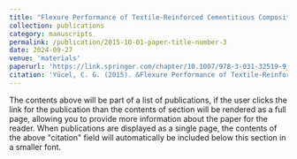 ```yaml
---
title: "Flexure Performance of Textile-Reinforced Cementitious Composites with Novel Inclined Reinforcements"
collection: publications
category: manuscripts
permalink: /publication/2015-10-01-paper-title-number-3
date: 2024-09-27
venue: 'materials'
paperurl: 'https://link.springer.com/chapter/10.1007/978-3-031-32519-9_89'
citation: 'Yücel, C. G. (2015). &Flexure Performance of Textile-Reinforced Cementitious Composites with Novel Inclined Reinforcements.&quot; <i>materials 1</i>. 17(19).'
---
```


The contents above will be part of a list of publications, if the user clicks the link for the publication than the contents of section will be rendered as a full page, allowing you to provide more information about the paper for the reader. When publications are displayed as a single page, the contents of the above "citation" field will automatically be included below this section in a smaller font.
